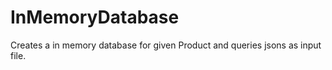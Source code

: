 InMemoryDatabase
================

Creates a in memory database for given Product and queries jsons as input file.
